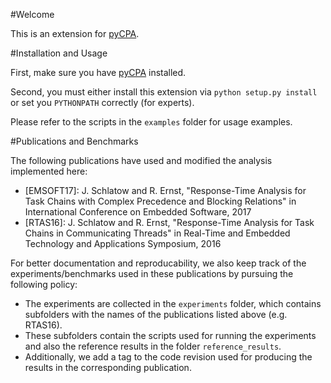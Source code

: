 #Welcome

This is an extension for [pyCPA](https://bitbucket.org/pycpa/pycpa).

#Installation and Usage

First, make sure you have [pyCPA](https://bitbucket.org/pycpa/pycpa) installed.

Second, you must either install this extension via `python setup.py install` or set you `PYTHONPATH` correctly (for experts).

Please refer to the scripts in the `examples` folder for usage examples.

#Publications and Benchmarks

The following publications have used and modified the analysis implemented here:

* \[EMSOFT17\]: J. Schlatow and R. Ernst, "Response-Time Analysis for Task Chains with Complex Precedence and Blocking Relations" in International Conference on Embedded Software, 2017
* \[RTAS16\]: J. Schlatow and R. Ernst, "Response-Time Analysis for Task Chains in Communicating Threads" in Real-Time and Embedded Technology  and Applications Symposium, 2016

For better documentation and reproducability, we also keep track of the experiments/benchmarks used in these publications by pursuing the following policy:

* The experiments are collected in the `experiments` folder, which contains subfolders with the names of the publications listed above (e.g. RTAS16).
* These subfolders contain the scripts used for running the experiments and also the reference results in the folder `reference_results`.
* Additionally, we add a tag to the code revision used for producing the results in the corresponding publication.
